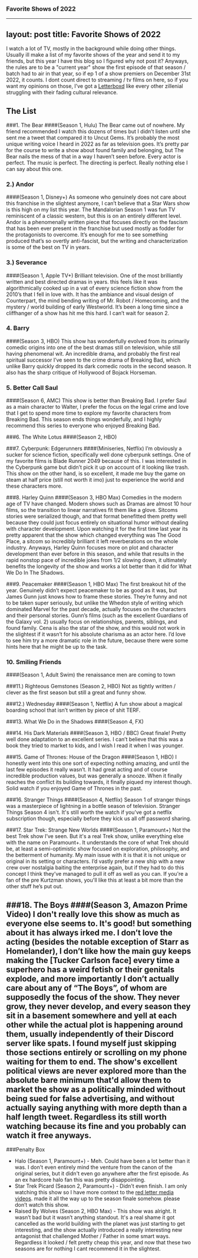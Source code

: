 ### Favorite Shows of 2022
---
layout: post
title: Favorite Shows of 2022
---

I watch a lot of TV, mostly in the background while doing other things. Usually ill make a list of my favorite shows of the year and send it to my friends, but this year I have this blog so I figured why not post it? Anyways, the rules are to be a "current year" show the first episode of that season / batch had to air in that year, so if ep 1 of a show premiers on December 31st 2022, it counts. I dont count direct to streaming / tv films on here, so if you want my opinions on those, I’ve got a [Letterboxd](https://letterboxd.com/evanextreme) like every other zillenial struggling with their fading cultural relevance.

## The List

###1. The Bear
####(Season 1, Hulu)
The Bear came out of nowhere. My friend recommended I watch this dozens of times but I didn’t listen until she sent me a tweet that compared it to Uncut Gems. It’s probably the most unique writing voice I heard in 2022 as far as television goes. It’s pretty par for the course to write a show about found family and belonging, but The Bear nails the mess of that in a way I haven’t seen before. Every actor is perfect. The music is perfect. The directing is perfect. Really nothing else I can say about this one.

### 2.) Andor 
####(Season 1, Disney+)
As someone who genuinely does not care about this franchise in the slightest anymore, I can’t believe that a Star Wars show is this high on my list this year. The Mandalorian Season 1 was fun TV reminiscent of a classic western, but this is on an entirely different level. Andor is a phenomenally written piece that focuses directly on the fascism that has been ever present in the franchise but used mostly as fodder for the protagonists to overcome. It’s enough for me to see something produced that’s so overtly anti-fascist, but the writing and characterization is some of the best on TV in years.

### 3.) Severance 
####(Season 1, Apple TV+)
Brilliant television. One of the most brilliantly written and best directed dramas in years. this feels like it was algorithmically cooked up in a vat of every science fiction show from the 2010’s that I fell in love with. It has the ambiance and visual design of Counterpart, the mind bending writing of Mr. Robot / Homecoming, and the mystery / world building of early Westworld. It’s been a long time since a cliffhanger of a show has hit me this hard. I can’t wait for season 2.

### 4. Barry 
####(Season 3, HBO)
This show has wonderfully evolved from its primarily comedic origins into one of the best dramas still on television, while still having phenomenal wit. An incredible drama, and probably the first real spiritual successor I’ve seen to the crime drama of Breaking Bad, which unlike Barry quickly dropped its dark comedic roots in the second season. It also has the sharp critique of Hollywood of Bojack Horseman.

### 5. Better Call Saul 
####(Season 6, AMC)
This show is better than Breaking Bad. I prefer Saul as a main character to Walter, I prefer the focus on the legal crime and love that I get to spend more time to explore my favorite characters from Breaking Bad. This season ends things wonderfully, and I highly recommend this series to everyone who enjoyed Breaking Bad.

###6. The White Lotus
####(Season 2, HBO)

###7. Cyberpunk: Edgerunners
####(Miniseries, Netflix)
I’m obviously a sucker for science fiction, specifically well done cyberpunk settings. One of my favorite films is Blade Runner 2049 because of this. I was interested in the Cyberpunk game but didn’t pick it up on account of it looking like trash. This show on the other hand, is so excellent, it made me buy the game on steam at half price (still not worth it imo) just to experience the world and these characters more. 

###8. Harley Quinn
####(Season 3, HBO Max)
Comedies in the modern age of TV have changed. Modern shows such as Dramas are almost 10 hour films, so the transition to linear narratives fit them like a glove. Sitcoms stories were serialized though, and that format benefitted them pretty well because they could just focus entirely on situational humor without dealing with character development. Upon watching it for the first time last year its pretty apparent that the show which changed everything was The Good Place, a sitcom so incredibly brilliant it left reverberations on the whole industry. Anyways, Harley Quinn focuses more on plot and character development than ever before in this season, and while that results in the rapid nonstop pace of incredible jokes from 1/2 slowing down, it ultimately benefits the longevity of the show and works a lot better than it did for What We Do In The Shadows.

###9. Peacemaker 
####(Season 1, HBO Max)
The first breakout hit of the year. Genuinely didn’t expect peacemaker to be as good as it was, but James Gunn just knows how to frame these stories. They’re funny and not to be taken super seriously, but unlike the Whedon style of writing which dominated Marvel for the past decade, actually focuses on the characters and their personal stories. Gunn’s films (such as the excellent Guardians of the Galaxy vol. 2) usually focus on relationships, parents, siblings, and found family. Cena is also the star of the show, and this would not work in the slightest if it wasn’t for his absolute charisma as an actor here. I’d love to see him try a more dramatic role in the future, because there were some hints here that he might be up to the task.

### 10. Smiling Friends 
####(Season 1, Adult Swim)
the renaissance men are coming to town

###11.) Righteous Gemstones (Season 2, HBO)
Not as tightly written / clever as the first season but still a great and funny show.

###12.) Wednesday 
####(Season 1, Netflix)
A fun show about a magical boarding school that isn’t written by piece of shit TERF.

###13. What We Do in the Shadows 
####(Season 4, FX)

###14. His Dark Materials 
####(Season 3, HBO / BBC)
Great finale! Pretty well done adaptation to an excellent series. I can’t believe that this was a book they tried to market to kids, and I wish I read it when I was younger.

###15. Game of Thrones: House of the Dragon 
####(Season 1, HBO)
I honestly went into this one sort of expecting nothing amazing, and until the last few episodes it really wasn’t. It had great acting and of course incredible production values, but was generally a snooze. When it finally reaches the conflict its building towards, it finally piqued my interest though. Solid watch if you enjoyed Game of Thrones in the past.

###16. Stranger Things 
####(Season 4, Netflix)
Season 1 of stranger things was a masterpiece of lightning in a bottle season of television. Stranger Things Season 4 isn't. It's still worth the watch if you've got a netflix subscription though, especially before they kick us all off password sharing.

###17. Star Trek: Strange New Worlds 
####(Season 1, Paramount+)
Not the best Trek show I’ve seen. But it's a real Trek show, unlike everything else with the name on Paramount+. It understands the core of what Trek should be, at least a semi-optimistic show focused on exploration, philosophy, and the betterment of humanity. My main issue with it is that it is not unique or original in its setting or characters. I’d vastly prefer a new ship with a new crew over nostalgia baiting the enterprise again, but if they had to do this concept I think they’ve managed to pull it off as well as you can. If you're a fan of the pre Kurtzman shows, you'll like this at least a bit more than the other stuff he’s put out.

###18. The Boys 
####(Season 3, Amazon Prime Video)
I don't really love this show as much as everyone else seems to. It's good! but something about it has always irked me. I don’t love the acting (besides the notable exception of Starr as Homelander), I don’t like how the main guy keeps making the [Tucker Carlson face] every time a superhero has a weird fetish or their genitals explode, and more importantly I don’t actually care about any of “The Boys”, of whom are supposedly the focus of the show. They never grow, they never develop, and every season they sit in a basement somewhere and yell at each other while the actual plot is happening around them, usually independently of their Discord server like spats. I found myself just skipping those sections entirely or scrolling on my phone waiting for them to end. The show's excellent political views are never explored more than the absolute bare minimum that'd allow them to market the show as a politically minded without being sued for false advertising, and without actually saying anything with more depth than a half length tweet. Regardless its still worth watching because its fine and you probably can watch it free anyways.
---

###Penalty Box

- Halo (Season 1, Paramount+) - Meh. Could have been a lot better than it was. I don't even entirely mind the venture from the canon of the original series, but it didn't even go anywhere after the first episode. As an ex hardcore halo fan this was pretty disappointing.
- Star Trek Picard (Season 2, Paramount+) - Didn't even finish. I am only watching this show so I have more context to the [red letter media videos](https://www.youtube.com/watch?v=SP2HJ_XppbU). made it all the way up to the season finale somehow. please don’t watch this show.
- Raised By Wolves (Season 2, HBO Max) - This show was alright. It wasn’t bad but it wasn’t anything standout. It's a real shame it got cancelled as the world building with the planet was just starting to get interesting, and the show actually introduced a really interesting new antagonist that challenged Mother / Father in some smart ways. Regardless it looked / felt pretty cheap this year, and now that these two seasons are for nothing I cant recommend it in the slightest.